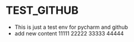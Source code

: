 # TEST_GITHUB
- This is just a test env for pycharm and github
- add new content
  11111
  22222
  33333
  44444

